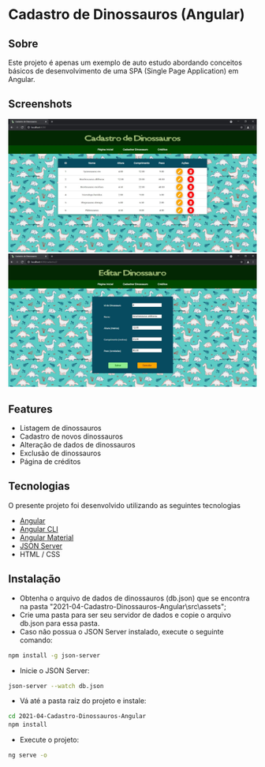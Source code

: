 # Cadastro de Dinossauros (Angular)
## Sobre

Este projeto é apenas um exemplo de auto estudo abordando conceitos básicos de desenvolvimento de uma SPA (Single Page Application) em Angular.

## Screenshots

![Tela inicial](https://github.com/sergio-lacerda/2021-04-Cadastro-Dinossauros-Angular/blob/master/documentacao/01-tela-inicial.jpg)
![Tela de cadastro](https://github.com/sergio-lacerda/2021-04-Cadastro-Dinossauros-Angular/blob/master/documentacao/02-tela-cadastro.jpg)

## Features

- Listagem de dinossauros
- Cadastro de novos dinossauros
- Alteração de dados de dinossauros
- Exclusão de dinossauros
- Página de créditos

## Tecnologias

O presente projeto foi desenvolvido utilizando as seguintes tecnologias

- [Angular](https://angular.io/)
- [Angular CLI](https://github.com/angular/angular-cli)
- [Angular Material](https://material.angular.io/)
- [JSON Server](https://www.npmjs.com/package/json-server)
- HTML / CSS

## Instalação

- Obtenha o arquivo de dados de dinossauros (db.json) que se encontra na pasta  "2021-04-Cadastro-Dinossauros-Angular\src\assets";
- Crie uma pasta para ser seu servidor de dados e copie o arquivo db.json para essa pasta.
- Caso não possua o JSON Server instalado, execute o seguinte comando:

```sh
npm install -g json-server 
```

- Inicie o JSON Server:

```sh
json-server --watch db.json
```

- Vá até a pasta raiz do projeto e instale:

```sh
cd 2021-04-Cadastro-Dinossauros-Angular
npm install
```

- Execute o projeto:

```sh
ng serve -o
```

